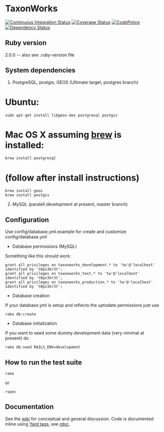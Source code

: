 TaxonWorks
==========

[![Continuous Integration Status][1]][2]
[![Coverage Status][3]][4]
[![CodePolice][5]][6]
[![Dependency Status][7]][8]


Ruby version
------------
2.0.0 -- also see .ruby-version file

System dependencies
------------------- 

1. PostgreSQL, postgis, GEOS (Ultimate target, postgres branch)
  
# Ubuntu: 
    sudo apt-get install libgeos-dev postgresql postgis

# Mac OS X assuming [brew][9] is installed:
    brew install postgresql 

# (follow after install instructions)

    brew install geos
    brew install postgis

2. MySQL (paralell development at present, master branch)
 
Configuration
-------------

Use config/database.yml.example for create and customize config/database.yml

* Database permissions (MySQL)

Something like this should work:  

    grant all privileges on taxonworks_development.* to 'tw'@'localhost' identified by 't0ps3kr3t';
    grant all privileges on taxonworks_test.* to 'tw'@'localhost' identified by 't0ps3kr3t';
    grant all privileges on taxonworks_production.* to 'tw'@'localhost' identified by 't0ps3kr3t';

* Database creation

If your database.yml is setup and reflects the uptodate permissions just use 

    rake db:create

* Database initialization

If you want to seed some dummy development data (very minimal at present) do

    rake db:seed RAILS_ENV=development

How to run the test suite
-------------------------
    
    rake

or

    rspec 

Documentation
-------------

See the [wiki][11] for conceptual and general discussion.  Code is documented inline using [Yard tags][12], see [rdoc][10].

[1]: https://secure.travis-ci.org/SpeciesFileGroup/taxonworks.png?branch=master
[2]: http://travis-ci.org/SpeciesFileGroup/taxonworks?branch=master
[3]: https://coveralls.io/repos/SpeciesFileGroup/taxonworks/badge.png?branch=master
[4]: https://coveralls.io/r/SpeciesFileGroup/taxonworks?branch=master
[5]: https://codeclimate.com/github/SpeciesFileGroup/taxonworks.png?branch=master
[6]: https://codeclimate.com/github/SpeciesFileGroup/taxonworks?branch=master
[7]: https://gemnasium.com/SpeciesFileGroup/taxonworks.png?branch=master
[8]: https://gemnasium.com/SpeciesFileGroup/taxonworks?branch=master
[9]: http://brew.sh/
[10]: http://rubydoc.info/github/SpeciesFileGroup/taxonworks/frames
[11]: http://wiki.taxonworks.org/
[12]: http://rdoc.info/gems/yard/file/docs/Tags.md
